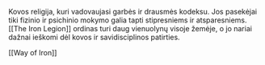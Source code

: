 Kovos religija, kuri vadovaujasi garbės ir drausmės kodeksu. Jos pasekėjai tiki fizinio ir psichinio mokymo galia tapti stipresniems ir atsparesniems. [[The Iron Legion]] ordinas turi daug vienuolynų visoje žemėje, o jo nariai dažnai ieškomi dėl kovos ir savidisciplinos patirties.

[[Way of Iron]]